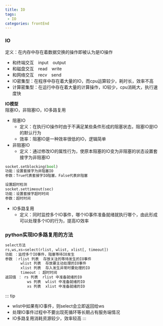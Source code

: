 ```yaml
---
title: IO
tags: 
 - IO
categories: frontEnd
---
```


### IO
定义：在内存中存在着数据交换的操作即被认为是IO操作
* 和终端交互&emsp;input&emsp;output
* 和磁盘交互&emsp;read&emsp;write
* 和网络交互&emsp;recv&emsp;send
* IO密集型：在程序中存在着大量的IO，而cpu运算较少，耗时长，效率不高
* 计算密集型：在运行中存在着大量的计算操作，IO较少，cpu消耗大，执行速度快
        
**IO模型**  
阻塞IO，非阻塞IO，IO多路复用
    
* 阻塞IO
  * 定义：在执行IO操作时由于不满足某些条件形成的阻塞状态，阻塞IO是IO的默认行为
  * 效率：阻塞IO是一种效率很低的IO，逻辑简单
* 非阻塞IO
  * 定义：通过修改IO的属性行为，使原本阻塞的IO变为非阻塞的状态设置套接字为非阻塞IO
```python
socket.setblocking(bool)
功能：设置套接字为非阻塞IO
参数：True代表套接字IO阻塞，False代表非阻塞

设置超时检测
socket.settimeout(sec)
功能：设置套接字超时时间
参数：超时时间
```
* IO多路复用
  * 定义：同时监控多个IO事件，哪个IO事件准备就绪就执行哪个，由此形成可以处理多个IO的行为，提高IO效率
        
### python实现IO多路复用的方法
```python
select方法
rs,ws,xs=select(rlist, wlist, xlist[, timeout]) 
功能 ：监控多个IO事件，阻塞等待IO发生
参数 ：rlist 列表  存放关注的等待发生的IO事件
       wlist 列表  存放要主动处理的IO事件
       xlist 列表  存入发生异常时要处理的IO
       timeout : 超时时间
返回值 ： rs 列表  rlist 中准备就绪的IO
          ws 列表  wlist 中准备就绪的IO
    	  xs 列表  xlist 中准备就绪的IO
```
::: tip  
* wlist中如果有IO事件，则select会立即返回给ws
* 处理IO事件过程中不要出现死循环等长期占有服务端情况
* IO多路复用消耗资源较少，效率较高
:::
       
